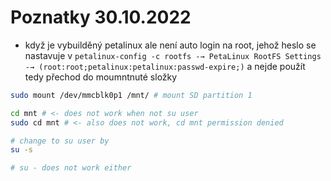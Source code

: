 # Poznatky 30.10.2022

- když je vybuilděný petalinux ale není auto login na root, jehož heslo se nastavuje v `petalinux-config -c rootfs -→ PetaLinux RootFS Settings -→ (root:root;petalinux:petalinux:passwd-expire;)` a nejde použít tedy přechod do moumntnuté složky

```bash
sudo mount /dev/mmcblk0p1 /mnt/ # mount SD partition 1

cd mnt # <- does not work when not su user
sudo cd mnt # <- also does not work, cd mnt permission denied

# change to su user by
su -s

# su - does not work either
```
